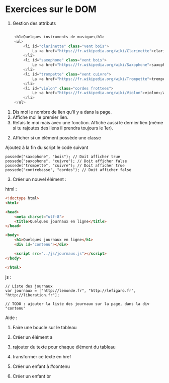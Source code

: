 # Exercices sur le DOM

1) Gestion des attributs

```PHP

    <h1>Quelques instruments de musique</h1>
    <ul>
        <li id="clarinette" class="vent bois">
            La <a href="https://fr.wikipedia.org/wiki/Clarinette">clarinette</a>
        </li>
        <li id="saxophone" class="vent bois">
            Le <a href="https://fr.wikipedia.org/wiki/Saxophone">saxophone</a>
        </li>
        <li id="trompette" class="vent cuivre">
            La <a href="https://fr.wikipedia.org/wiki/Trompette">trompette</a>
        </li>
        <li id="violon" class="cordes frottees">
            Le <a href="https://fr.wikipedia.org/wiki/Violon">violon</a>
        </li>
    </ul>

```

1. Dis moi le nombre de lien qu'il y a dans la page.
2. Affiche moi le premier lien.
3. Refais le moi mais avec une fonction. Affiche aussi le dernier lien (même si tu rajoutes des liens il prendra toujours le 1er).

2) Afficher si un élément possède une classe

Ajoutez à la fin du script le code suivant

```JS
possede("saxophone", "bois"); // Doit afficher true
possede("saxophone", "cuivre"); // Doit afficher false
possede("trompette", "cuivre"); // Doit afficher true
possede("contrebasse", "cordes"); // Doit afficher false

```

3) Créer un nouvel élément :

html :

```HTML
<!doctype html>
<html>

<head>
    <meta charset="utf-8">
    <title>Quelques journaux en ligne</title>
</head>

<body>
    <h1>Quelques journaux en ligne</h1>
    <div id="contenu"></div>

    <script src="../js/journaux.js"></script>
</body>

</html>
```

js :

```JS
// Liste des journaux
var journaux = ["http://lemonde.fr", "http://lefigaro.fr", "http://liberation.fr"];

// TODO : ajouter la liste des journaux sur la page, dans la div "contenu"
```

Aide :

1. Faire une boucle sur le tableau
2. Créer un élément a
3. rajouter du texte pour chaque élément du tableau
4. transformer ce texte en href

5. Créer un enfant à #contenu
6. Créer un enfant br
